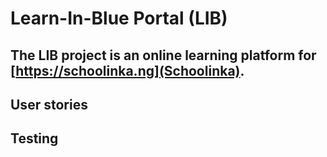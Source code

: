 # Learn-In-Blue Portal (LIB)

## The LIB project is an online learning platform for [https://schoolinka.ng](Schoolinka).

## User stories

## Testing



